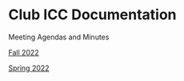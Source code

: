 # Club ICC Documentation

Meeting Agendas and Minutes

[Fall 2022](https://drive.google.com/drive/folders/1D0rZH3jVixDTvHRAMQgT0SmAj4Zzqym2?usp=sharing)

[Spring 2022](https://drive.google.com/drive/folders/1UekiNpD_1KOaPVIM9LG_E7XUCqJckb3w?usp=sharing)